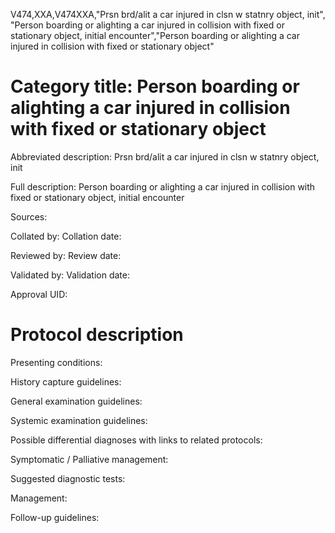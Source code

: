 V474,XXA,V474XXA,"Prsn brd/alit a car injured in clsn w statnry object, init", "Person boarding or alighting a car injured in collision with fixed or stationary object, initial encounter","Person boarding or alighting a car injured in collision with fixed or stationary object"
# Category title: Person boarding or alighting a car injured in collision with fixed or stationary object

Abbreviated description: Prsn brd/alit a car injured in clsn w statnry object, init

Full description: Person boarding or alighting a car injured in collision with fixed or stationary object, initial encounter

Sources:

Collated by:
Collation date:

Reviewed by:
Review date:

Validated by:
Validation date:

Approval UID:

# Protocol description

Presenting conditions:

History capture guidelines:

General examination guidelines:

Systemic examination guidelines:

Possible differential diagnoses with links to related protocols:

Symptomatic / Palliative management:

Suggested diagnostic tests:

Management:

Follow-up guidelines:
